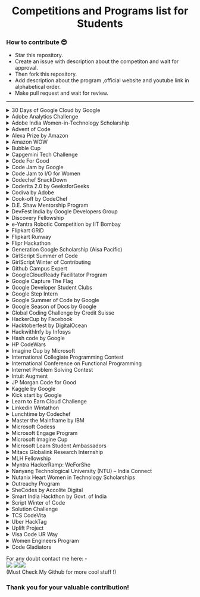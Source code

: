 # <h1 align="center">Competitions and Programs list for Students</h1> </font>

### How to contribute 😎<br>

- Star this repository.
- Create an issue with description about the competiton and wait for approval.
- Then fork this repository.
- Add description about the program ,official website and youtube link in alphabetical order.
- Make pull request and wait for review.

<hr>

<details>
<summary>30 Days of Google Cloud by Google</summary>
<br>
About <br>
30 Days of Google Cloud program will provide you an opportunity to kickstart your career in cloud and get hands-on practice on Google Cloud - the tool that powers apps like Google Search, Gmail and YouTube.

Along the way, you will learn & practice concepts like computing, application development, big data & machine learning using cloud & if you get stuck, you will have your "Campus Facilitators" who are specially trained on Google Cloud to help. 😎 <br>
<br>
Official Website- <br>
https://events.withgoogle.com/30daysofgooglecloud/#content<br>
<br>
Explanation on Youtube- <br>
https://www.youtube.com/watch?v=r3qElNn2IZQ
</details>

<details>
<summary>Adobe Analytics Challenge</summary>
<br>
About <br>
The Adobe Analytics Challenge is a unique analytics-focused business case competition where university students are given the opportunity to use Adobe’s industry-leading analytics products and access to real-world data from leading organizations such as Nike, Major League Baseball, T‑Mobile, Starwood, Lenovo, Condé Nast, Comcast, Overstock.com, Backcountry.com, Sony PlayStation, and MGM Resort International. <br>
<br>
Official Website- <br>
https://www.adobeanalyticschallenge.com/<br>
<br>
Explanation on Youtube- <br>
https://www.youtube.com/watch?v=1fNx08ONKkM
</details>

<details>
<summary>Adobe India Women-in-Technology Scholarship</summary>
<br>
About<br>
Adobe India Women-in-Technology Scholarship is for Indian females enrolled in a formal technology program in computer science, computer engineering, or a closely related technical field. The scholarship offered by Adobe Research aims to recognize outstanding female students in the field of technology. The scholarship focuses on creating gender equality in the science and engineering domain by encouraging women to excel in computing and technology. <br>
<br>
Benefits:<br>
1) Girl students selected for the scholarship will receive funding toward tuition fees for the remainder of their university education.<br>
2) Summer Internship at Adobe.<br>
3) Mentoring by a senior technology leader from Adobe.<br>
4) Opportunity to travel to Grace Hopper Conference India, including the coverage of the participation fees.<br>
<br>
Official Website: <br>
https://research.adobe.com/adobe-india-women-in-technology-scholarship/ <br>
<br>
Explanation on YouTube: <br>
https://www.youtube.com/watch?v=eF6ek2j5gfE <br>
</details>

<details>
<summary>Advent of Code</summary>
<br>
About <br>
Advent of Code is an Advent calendar of small programming puzzles for a variety of skill sets and skill levels that can be solved in any programming language you like. People use them as a speed contest, interview prep, company training, university coursework, practice problems, or to challenge each other. <br>
<br>
You don't need a computer science background to participate - just a little programming knowledge and some problem solving skills will get you pretty far. Nor do you need a fancy computer; every problem has a solution that completes in at most 15 seconds on ten-year-old hardware.<br>
<br>
Advent of Code is a registered trademark in the United States.<br>
<br>
Official Website- <br>
https://adventofcode.com/
<br><br>
Explanation on Youtube- <br>
https://www.youtube.com/watch?v=QAwQ8eKBpYw
</details>

<details>
<summary>Alexa Prize by Amazon</summary>
<br>
About <br>
The Alexa Prize, launched in 2016, is a competition for university students dedicated to advancing the field of conversational AI. Teams are challenged to design socialbots that Alexa customers can interact with via Alexa-enabled devices. Their ultimate goal is to meet the Grand Challenge: earn a composite score of 4.0 or higher (out of 5) from the judges, and have the judges find that at least two-thirds of their conversations with the socialbot in the final round of judging remain coherent and engaging for 20 minutes. <br>
<br>
Official Website- <br>
https://developer.amazon.com/alexaprize<br>
<br>
Explanation on Youtube- <br>
https://www.youtube.com/watch?v=nVi-QwX82GI

</details>

<details>
<summary>Amazon WOW</summary>
<br>About<br>

Amazon WoW is a networking platform for all women engineering students in India that connects them to Amazon leaders, recruiters, and the broader Amazon community. The platform provides an opportunity to participate in skill building sessions, utilize available resources, converse with alumni on their career experiences, and be acquainted with the culture at Amazon. The objective is to help women students build long-term career in technology.
Amazon WoW is open to all women students across engineering campuses in India. Any women student who is currently pursuing a four-year B.Tech/BE or two-year MCA, M.Tech/ME program or five year Dual Degree can participate.

<br>Official Website- <br>
https://amazonwowindia.splashthat.com/
<br>Explanation on Youtube- <br>
https://www.youtube.com/watch?v=dRAVWI8UZlo

</details>

<details>
<summary>Bubble Cup</summary>
<br>About<br>

Bubble Cup is an international team coding competition aimed at university and high school students. It is a coding contest started by Microsoft Development Center Serbia in 2008 with a purpose of creating a local competition similar to the ACM Collegiate Contest, but soon that idea was overgrown and the vision was expanded to attract talented programmers from the entire region and promote the values of communication, companionship and teamwork. Since Bubble Cup 10 (2017), Bubble Cup is being co-organized by Petlja Foundation. The competition consists of two parts – two online qualifying rounds in the spring and the final round in Belgrade in September.

<br>Official Website- <br>
https://www.bubblecup.org/

<br>Explanation on Youtube- <br>
https://www.youtube.com/watch?v=Jkul-W1KBTk

</details>

<details>
<summary>Capgemini Tech Challenge</summary>
<br>
About <br>
Capgemini Tech Challenge is one of the largest hackathons in India. Over 7.5 Lakh people have been a part of this challenge in the last seven years, 35% of them being women. Last year, only the finest lot of the registered participants made it to the finale.

In case you are wondering what’s in store for you:

There are prizes worth INR 20,00,000*
A chance to land your dream job* at Capgemini
Exclusive mentoring from the tech wizards of Capgemini
An opportunity to showcase your tech skills in front of a C-suite jury; the celebrated leaders from the start-up, academia and IT industry.<br>
<br>
Official Website- <br>
https://techchallenge.in.capgemini.com/<br>
<br>
Explanation on Youtube- <br>
https://www.youtube.com/watch?v=Q-JFUzGSWT8

</details>

<details>
 <summary>Code For Good </summary>  <br>
Use your coding skills to make a difference
At our Code for Good hackathon, you'll collaborate with other coders to develop innovative technology solutions for not-for-profit organizations. You'll also learn about starting a Technology career with us while being guided by the sharpest minds in our industry.
<br>
 
Website
https://careers.jpmorgan.com/in/en/students/programs/code-for-good?search=&tags=location__AsiaPacific__India  <br>
 
 Explanantion on Youtube
 https://www.youtube.com/watch?v=IIzfQqX4QDo
 
 </details>

<details>
<summary>Code Jam by Google</summary>
<br>
About <br>
Google Code Jam is an international programming competition hosted and administered by Google.[2] The competition began in 2003.[3] The competition consists of a set of algorithmic problems which must be solved in a fixed amount of time. Competitors may use any programming language and development environment to obtain their solutions. <br>
<br>
Official Website- <br>
https://codingcompetitions.withgoogle.com/codejam<br>
<br>
Explanation on Youtube- <br>
https://www.youtube.com/watch?v=ey5XU4MU6VQ

</details>

<details>
<summary>Code Jam to I/O for Women</summary>
<br>
About <br>
At Google, we’re committed to building for everyone, and we know that a diversity of voices leads to better outcomes. We’re committed to increasing representation and building community in the online coding contest space and at Google I/O, our largest developer conference. Code Jam to I/O for Women is one way we bring women (students and professionals) from around the globe together, working to solve tough algorithmic challenges in a 2.5 hour, single-round coding competition. The top 150 on the scoreboard will receive a ticket and a stipend to participate in virtual Google I/O. <br>
<br>
Official Website- <br>
https://codingcompetitions.withgoogle.com/codejamio<br>
<br>
Explanation on Youtube- <br>
https://www.youtube.com/watch?v=Q_2TwBhqHPg

</details>

<details>
<summary>Codechef SnackDown</summary>
<br>
About <br>
SnackDown is a global programming event that invites programmers from all over the world to take part in India’s most prestigious multi-round programming competition. Hosted by CodeChef, SnackDown is open to anyone with a knack for programming and began in the year 2010.
SnackDown aims to pit the finest programming brains from different parts of the globe against each other. Everyone from middle/high school to college to working professionals from the industry can attempt to take home the coveted crown of SnackDown champion. <br>
<br>
Official Website- <br>
https://snackdown.codechef.com/<br>
<br>
Explanation on Youtube- <br>
https://www.youtube.com/watch?v=6GIw04ieGv4

</details>

<details>
<summary>Coderita 2.0 by GeeksforGeeks</summary>
<br>
About<br>
Coderita 2.0 is a 1- Day online coding contest that is designed only for the female coders (Yes! only for Women) to appreciate their programming skills.<br>
Every year this contest helds on Women's Day.<br>
<br>
For more details : <br>
https://www.geeksforgeeks.org/coderita-online-coding-competition-for-women-by-geeksforgeeks/<br>
</details>

<details>

 <summary> Codiva by Adobe </summary> <br>
Codiva is a hackathon conducted by Adobe exclusively for women. Students who are in their final or pre-final years can be a part of this. The top-performing candidates are eligible for an interview for either an internship or full-time employment. And the packages offered by Adobe are going to be a great boost to the overall average package at your college.

Prizes <br>
1st prize – iPhone 8

2nd prize – Apple iPad Air 2

3rd prize – Bose Bluetooth Speakers

4th to 20th Place – Online gift vouchers worth Rs. 2000

Top 50 participants – Adobe branded T-shirts

Top 20 contestants will get a chance to interview with Adobe for Internship or Full-time position depending on eligibility

Prizes will be rewarded to only women participants who have given the consent to share their information with Adobe <br>

Website <br>
https://www.hackerrank.com/adobe-codiva/

 </details>
 
<details>
<summary>Cook-off by CodeChef </summary>
<br>
About<br>
Cook-off is an amazing 2.5 hours long coding competition held by Codechef every month. This competition helps improve your analytical and problem solving skills.
<br><br>
Official Website : <br>
https://www.codechef.com/COOK134
<br><br>
Explaination on Youtube : <br>
https://www.youtube.com/playlist?list=PLQXZIFwMtjoxrJvVaqoGlFYJRwUCHUq1t
</details>

<details>
<summary>D.E. Shaw Mentorship Program </summary>
<br>
 About <br>
 DESIS ASCEND EDUCARE is a program for women in tech that focuses on helping participants enhance their skills from D.E. Shaw Private Limited. Those who take part can receive mentorship in various technical and non-technical areas from subject matter experts, and get first-hand industry exposure, networking opportunities, and much more.<br>
  <br>Eligibility Criteria:
  <br>
<br>- The program is open to women who are:
<br>• In their 3rd year of a full-time 4-year engineering course in Computer Science or related branches (IT, software engineering, etc.).
<br>• In their 2nd year of a full-time 4-year engineering course in Computer Science or related branches (IT, software engineering, etc.).<br>
  <br>

Explanation on Youtube -<br>

https://www.youtube.com/watch?v=96AtHaKpilQ&t=533s
<br>

  </details>

<details>
<summary>DevFest India by Google Developers Group</summary>
<br>
About <br>
DevFest India is the annual developer’s fest organized by Google Developers Group.Are you someone who’s looking to enhance your skills, who believes in lifting others as you climb? Are you someone frustrated with fixing bugs ? Or do you just want peer learning? This year, we have a safe space for everything. While learning about different technologies at DevFest India 2021 and getting job-ready, you can enlighten your mind with flash talks, create your profile for peer learning, make your own badges, and win exciting gifts! <br>
<br>
Official Website- <br>
https://devfestindia.com/<br>
<br>
Explanation on Youtube- <br>
https://www.youtube.com/watch?v=U8SQZh6rHow

</details>

<details>
<summary>Discovery Fellowship</summary>
<br>
About<br>
Since 2016, the D. E. Shaw group has hosted fellowship programs for students interested in learning from diverse, talented leaders who are at the top of their fields.  <br>
<br>
Eligibilty:
Open to women in their sophomore year of a full-time undergraduate program at a U.S. college or university.
<br>
Official Website: <br>
https://fellowships.deshaw.com/ <br>
</details>

<details>
<summary>e-Yantra Robotic Competition by IIT Bombay</summary>
<br>
About <br>
The e-Yantra Robotics Competition (eYRC) is the flagship initiative of the e-Yantra project. The competition is open to students from an engineering or polytechnic background and comprises 2 stages spanning over 6-7 months. The competition comprises 2 stages, from which Stage 1 is open to all and is a Robotics MOOC (Massive Online Open Course). During the competition, the participating teams are allotted “themes" with varying levels of complexity that are abstractions of real-world problems. A selected cohort from Stage 1 is admitted into Stage 2. The leading 5-6 teams from Stage 2 are hosted for the National Finals at IIT Bombay in March every year where they demonstrate their projects before a jury.! <br>
<br>
Official Website- <br>
https://portal.e-yantra.org/<br>
<br>
Explanation on Youtube- <br>
https://www.youtube.com/watch?v=VXgX-qQnTZU

</details>

<details>
<summary>Flipkart GRiD</summary>
<br>
ABOUT<br>
GRiD is Flipkart’s Flagship Engineering Campus Challenge which provides you the opportunity to apply your technical knowledge and skills,
to compete and complete key challenges.It brings Live Problem Statements from the world of E-Commerce.This challenge comprises of total 4 different levels out of which 3 are elimination rounds to test you on your technical, analytical, and ideation skills before the Grand Finale where the Finalists will get to present their solutions to the Panel of Domain Experts at Flipkart.
<br>
In the third edition of Flipkart GRiD there were three tracks namely-<br>
1.) Software Development Track<br>
2.) Information Security Track<br>
3.) Robotics Track<br>
One team or student can only register in either Software Development or Information Security Challenge.
Robotics Challenge is open for all students and teams including those who have already registered for either Software Development or Information Security Challenge.
<br>
Attractive prizes could be won with a cash prize pool of INR 6,00,000.
Top Teams from each track get GRiD goodies!
PPI opportunities, tech internships and a chance to appear for Flipkart Hiring Process is given to all top-performing students.
<br>
Official links-
<br>
main link- https://dare2compete.com/festival/flipkart-grid-30-flipkart-12310
<br>
<br>
1.) Software Development Track- https://dare2compete.com/hackathon/flipkart-grid-30-software-development-challenge-flipkart-grid-30-flipkart-173986
<br>
2.) Information Security Track- https://dare2compete.com/hackathon/flipkart-grid-30-information-security-challenge-flipkart-grid-30-flipkart-174035<br>
3.) Robotics Track - https://dare2compete.com/hackathon/flipkart-grid-30-robotics-challenge-flipkart-grid-30-flipkart-175210

<br>
YouTube link for more information-
<br>
https://youtu.be/ZOSH8tXbJao
</details>

<details>
<summary>Flipkart Runway</summary>

<br>About<br>
Flipkart Runway is Flipkart's early career program for women engineers. It aims at laying an early foundation for women in engineering by giving them early exposure to developmental opportunities through challenging & real-time problem statements, mentoring, and networking opportunities.
Open to all women engineers who are in 2nd year of their engineering course.
Selected students will get an opportunity to intern with Flipkart .

<br>Official link to apply<br>
https://dare2compete.com/competition/flipkart-runway-flipkart-157441

<br>YouTube link for more information<br>
https://dare2compete.com/competition/flipkart-runway-flipkart-157441

</details>

<details>
<summary>Flipr Hackathon</summary>

<br>About<br>
Flipr conducts hackathons in android and web frequently. Flipr hackathon has proven to be a simple and effective way for students to upscale their career. All they have to do is code and prove themselves. 10000+ Students have taken the challenge and have been mentored a step forword towards their goal. Upcoming hackathon from flipr is from 12th to 14th November. Registrations has already started.
<br>
Official link to apply : https://flipr.ai/
<br>
Flipr's Linkedin page : https://www.linkedin.com/company/fliprindia/?originalSubdomain=in

</details>

<details>
<summary> Generation Google Scholarship (Aisa Pacific) </summary>
<br> About <br>
Generation Google Scholarship for women in computer science was established to help students pursuing computer science degrees excel in technology and become leaders in the field. Applicable only for 2nd year girls in a Bachelor's degree. Selected students will receive $1,000 USD. Generation Google Scholarship for women in computer science will be awarded based on the strength of each candidate's commitment to diversity, equity and inclusion, innovation and academic performance. The program is open to students who meet all the minimum qualifications and we strongly encourage women interested in computer science to apply.<br>
Official link : https://buildyourfuture.withgoogle.com/scholarships/generation-google-scholarship-apac/
<br>
Explanation on Youtube : <br>
https://www.youtube.com/watch?v=YzBJxCpPZS8

</details>

<details>
<summary>GirlScript Summer of Code</summary>
<br>
About <br>
GirlScript Summer of Code is the 3 month long Open Source program during summers conducted by GirlScript Foundation, started in 2018, with an aim to help beginners get started with Open Source Development while encouraging diversity. Throughout the program, participants contribute to different projects under guidance of experienced mentors. Top participants get exciting goodies and opportunities. <br>
GirlScript Summer of Code 2020 witnessed overwhelming participation and 2021 edition will carry the legacy forward while promising to be even more impactful and grand.
<br><br>
Official Website- <br>
https://gssoc.girlscript.tech/<br>
<br>
Explanation on Youtube- <br>
https://www.youtube.com/watch?v=1KXH58pcslU

</details>

<details>
<summary>GirlScript Winter of Contributing</summary>
<br>
About <br>
GirlScript Winter of Contributing is a three-month newly established initiative by GirlScript Foundation to be conducted during winters. GWOC encourages individuals to share their knowledge and ideas to develop technical skills and gain valuable experience in the field of tech education. Over the course of the program, participants can contribute to a variety of themes under the guidance of an expert facilitator. and grand.
<br><br>
Official Website- <br>
https://gwoc.girlscript.tech/<br>
<br>
Explanation on Youtube- <br>
https://www.youtube.com/watch?v=LwglfLv5otA

</details>

<details>
<summary>Github Campus Expert</summary>
<br>
About <br>
Campus Experts are student leaders that strive to build diverse and inclusive spaces to learn skills, share their experiences, and build projects together. They can be found across the globe leading in-person and online conferences, meetups, and hackathons, and maintaining open source projects. <br>
  Get training and support from GitHub <br>
As local leaders, Campus Experts know the challenges students on their campuses face. With the GitHub Campus Experts training, you’ll learn technical and professional skills—like public speaking, technical writing, community leadership, and software development—that will help you build a strong technical community, teach valuable skills, create new opportunities for your student community, and position your institution within a global community of student leaders.
<br><br>
Official Website- <br>
https://education.github.com/experts<br>
<br>
Explanation on Youtube- <br>
https://www.youtube.com/watch?v=9-h_d-56IXk

</details>

<details>
<summary>GoogleCloudReady Facilitator Program</summary>
<br>
About <br>
The GoogleCloudReady Facilitator program will provide you an opportunity to kickstart your career in cloud and get hands on practice on Google Cloud - the tool that powers apps like Google Search, Gmail and YouTube.

Along the way, you will learn & practice concepts like computing, application development, big data & machine learning using cloud & if you get stuck, you will have your "Facilitators" who are specially trained on Google Cloud to help.
The program will introduce you to Computing, Application Development, Big Data & Machine Learning using Google Cloud's training platform called Qwiklabs where you will learn each of these topic using self-paced labs that provides you temporary credentials to Google Cloud Platform, so you can learn the cloud using the real thing – no simulations.<br>
<br>
Official Website- <br>
https://events.withgoogle.com/googlecloudready-facilitator-program/<br>
<br>
Explanation on Youtube- <br>
https://www.youtube.com/watch?v=lIEADL2wD6I

</details>

<details>
<summary>Google Capture The Flag</summary>
<br>
About <br>
The world’s best cyber hacking competition GoogleCTF. This contest consists of two events where the first event is a qualifier round. Here they cover a wide area of security exercises to test the security skills of the participants. From this first round, Google selects a number of teams to participate in the final round that will be held at the on-site location of Google office.

The top 10 teams invited to the finals, compete onsite for a prize pool of more than USD $31,337. <br>
<br>
Official Website- <br>
https://capturetheflag.withgoogle.com/<br>
<br>
Explanation on Youtube- <br>
https://www.youtube.com/watch?v=UL5wWt0Pwp4

</details>

<details>
<summary>Google Developer Student Clubs</summary>
<br>
About <br>
Helping students bridge the gap between theory and practice
Google Developer Student Clubs are community groups for college and university students interested in Google developer technologies. Students from all undergraduate or graduate programs with an interest in growing as a developer are welcome. By joining a DSC, students grow their knowledge in a peer-to-peer learning environment and build solutions for local businesses and their community.
  [What does a lead do?]
Start a club
Work with your university to start a student club. Select a core team and faculty advisor to support.
event_availability
  [Host workshops]
Grow student knowledge on developer products and platforms through hands-on workshops and events.
developer_mode
 [Build projects]
Identify local partners to work with and lead project building activities.<br>
<br>
Official Website- <br>
https://developers.google.com/community/dsc/<br>
<br>
Explanation on Youtube- <br>
https://www.youtube.com/watch?v=earTjC0iSjg

</details>

<details>
<summary>Google Step Intern</summary>
<br>
About <br>
STEP (Student Training in Engineering Program), formerly known as Engineering Practicum, is a 12-week internship for first and second-year undergraduate students with a passion for computer science.
The internship program has a focus of providing development opportunities to students from groups historically underrepresented in tech, through technical training and professional development. Our unique internship offers the opportunity to work on a software project alongside other STEP interns and full-time Googlers, and provides the chance to bridge the gap between academic understanding and practical professional experience.

There are two program date options (must be available for the entirety of the program):
May 25 - August 12, 2022
June 13 - September 2, 2022
For Indian Nationals Applications are out in November.<br>
<br>
Official Website- <br>
https://buildyourfuture.withgoogle.com/programs/step/<br>
<br>
Explanation on Youtube- <br>
https://www.youtube.com/watch?v=psDqdNNZMfA

</details>

<details>
<summary>Google Summer of Code by Google</summary>
<br>
About <br>
Google Summer of Code (GSoC) is a global program that matches students with open source, free software and technology-related organizations to write code and become part of these communities while making some money along the way! The organizations provide mentors who act as guides through the entire process, from learning about the community to contributing code. The idea is to get students involved in and familiar with the open source community and help them to put their summer break to good use.

Accepted students gain exposure to real-world software development and employment opportunities in areas related to their academic pursuits. Participating organizations are able to identify and bring in new developers to their communities who will hopefully stay involved long after their GSoC year ends. Best of all, more source code is created and released for the use and benefit of all; all code produced as part of the program is released under an open source license. The fact that you get to write code that people from all over the world can use - how cool is that!
<br>
Official Website- <br>
https://summerofcode.withgoogle.com/<br>
<br>
Explanation on Youtube- <br>
https://www.youtube.com/watch?v=YdqhIScmRVA

</details>

<details>
<summary>Google Season of Docs by Google</summary>
<br>
About <br>
Season of Docs provides support for open source projects to improve their documentation and gives professional technical writers an opportunity to gain experience in open source. Google and students raise awareness of open source, of docs, and of technical writing.
<br>
Official Website- <br>
https://developers.google.com/season-of-docs/<br>
<br>
Explanation on Youtube- <br>
https://www.youtube.com/watch?v=fyy2Mr84vNM

</details>

<details>
<summary>Global Coding Challenge by Credit Suisse</summary>
<br>
About <br>
The Global Coding Challenge is an online coding competition between participants across the globe. Around 3 weeks, users will be able to attempt solutions to nine coding problems. Participants can improve their code as many times as they like during the competition. After the completion of the competition, the Leaderboards will lock and the Global Coding Champion will be announced shortly. The competition has been entirely designed, built and run by Credit Suisse TAs.

Competition is split across 7 regions: UK, USA & Canada, Europe, India, Southeast Asia, Switzerland, and the rest of the world.9 original questions, ranging from easy to hard, to be answered using any of 6 popular programming languages.There are prizes for the best individual coder globally, the top 3 coders of all 7 regions.

Don't miss the chance to grab exciting prizes including MacBook Pro, iPhone, iPad Pro and much more!
In the past competitions, students who have participated and done well have also joined the Credit Suisse team on a Summer Internship or as Technical Analysts.
<br>
Official Website- <br>
https://www.credit-suisse.com/pwp/hr/en/codingchallenge/#/<br>
<br>
Explanation on Youtube- <br>
https://youtu.be/cJgwxMxNDCU

</details>

<details>
<summary>HackerCup by Facebook</summary>
<br>
About <br>
Hacker Cup is Facebook's annual open programming competition. Open to participants around the world, participants are invited to apply problem-solving and algorithmic coding skills to advance through each year’s online rounds, win prizes, and have a chance to make it to the global finals and win the grand prize.<br>
<br>
Official Website- <br>
https://www.facebook.com/codingcompetitions/hacker-cup<br>
<br>
Explanation on Youtube- <br>
https://www.youtube.com/watch?v=SA91yNdx_e0

</details>

<details>
<summary>Hacktoberfest by DigitalOcean</summary>
<br>
About <br>
Hacktoberfest is the month-long event held in October, to celebrate open source software. For the past seven years DigitalOcean along with its partners (including DEV) has run the campaign to promote opensource. The first 70,000 participants to complete the challenge will receive a bunch of free SWAG, including a limited edition Hacktoberfest t-shirt as a reward.<br>
<br>
Official Website- <br>
https://hacktoberfest.digitalocean.com/<br>
<br>
Explanation on Youtube- <br>
https://www.youtube.com/watch?v=mq_FIHdxmIk

</details>

<details>
 <summary>HackwithInfy by Infosys</summary>
 <br>
 About <br>
HackWithInfy is a coding competition for final-year engineering students across India. This program is specially designed to inculcate a culture of rapid problem-solving and innovative thinking early in academic life. HackWithInfy provides the perfect stepping-stone for students to explore their interest in programming and an opportunity to compete and win exciting prizes. <br>
The top performers also get a chance to work with Infosys. The top three winning teams of HackWithInfy 2021 won a cash prize of INR 200,000, INR 100,000, and INR 50,000 respectively.
<br>
Official Website <br>
https://www.infosys.com/careers/hackwithinfy.html <br>

Explanation on Youtube <br>
https://www.youtube.com/watch?v=8qdmvPCrbYU

 </details>

<details>
<summary>Hash code by Google</summary>
<br>
About <br>
Hash Code is a team programming competition, organized by Google, for students and professionals around the world. You pick your team and programming language and we pick an engineering problem for you to solve. This year’s contest kicks off with an Online Qualifications, where your team can compete virtually from wherever you’d like, alongside your virtual Hub. Top teams will then be invited to compete from our virtual World Finals.<br>
<br>
Official Website- <br>
https://codingcompetitions.withgoogle.com/hashcode<br>
<br>
Explanation on Youtube- <br>
https://www.youtube.com/watch?v=j5Q7gVtTy3M

</details>

<details>
<summary>HP CodeWars</summary>
<br>
About 
 <br>
Born in the US more than 20 years ago, this initiative was brought to Europe and Barcelona in 2015 and since then, it has been a major success counting on more than 300 students in every edition, adding new schools and talent year after year. This unique experience help students from high school to get inspired by all the things coding and programming allows them to do. With this initiative, HP aims to raise interest in STEM careers among youth, especially among girls! The target is to promote an educational, collaborative, and fun contest. Happening every first Saturday of March, this is an exciting and challenging day for the students to know our company from the within.<br>
<br>
Official Website- <br>
https://hpcodewarsbcn.com/<br>
<br>
Explanation on Youtube- <br>
https://www.youtube.com/watch?v=KCCttp-_Qn8

</details>

<details>
<summary>Imagine Cup by Microsoft</summary>
<br>
About <br>
Imagine Cup is an annual competition sponsored and hosted by Microsoft Corp. which brings together student developers worldwide to help resolve some of the world's toughest challenges.[1] It is considered as "Olympics of Technology" by computer science and engineering and is considered one of the top competitions and awards related to technology and software design. All Imagine Cup competitors create projects that address the Imagine Cup theme: "Imagine a world where technology helps solve the toughest problems". Started in 2003, it has steadily grown, with more than 358,000 competitors representing 183 countries and regions in 2011. <br>
<br>
Official Website- <br>
https://imaginecup.microsoft.com/en-us/Events<br>
<br>
Explanation on Youtube- <br>
https://www.youtube.com/watch?v=Mtx8FWqxrMs

</details>

<details>
<summary> International Collegiate Programming Contest </summary>
<br>
About <br>
The International Collegiate Programming Contest is an algorithmic programming contest for college students. Teams of three, representing their university, work to solve the most real-world problems, fostering collaboration, creativity, innovation, and the ability to perform under pressure. Through training and competition, teams challenge each other to raise the bar on the possible. Quite simply, it is the oldest, largest, and most prestigious programming contest in the world.<br>
<br>
Official Website- <br>
https://icpc.global/<br>
<br>
Explanation on Youtube- <br>
https://www.youtube.com/watch?v=wyA0cYHmF30
</details>

<details>
<summary> International Conference on Functional Programming </summary>
<br>
About <br>
1)ICFP Programming Contest has been held annually near June or July since 1998, with results declared at the International Conference on Functional Programming.
 
2)ICFP is a fun and challenging three-days open programming competition. There is no entry fee or pre-registration.
 
3)Participants can participate from any location. They may form teams, and there is no size limit for team formation. 
 
4)Participants have 72 hours to complete and submit their entry over the Internet. 
 
5)There is often also a 24-hour challenge called “lightning division.”
 
6)One of the competition goals is to showcase the programming languages and tools that the contestants admire. The winners boast the right to claim that their language is “the programming tool of choice for discriminatory hackers. 
 
7)Previously, first prize winners have used Haskell, OCaml, C++, Cilk, Java, F#, and Rust..<br>
<br>
Official Website- <br>
https://www.icfpconference.org/<br>
<br>
Explanation on Youtube- <br>
https://youtu.be/WfRqE4NBecM
</details>

<details>
<summary> Internet Problem Solving Contest </summary>
<br>
About <br>
The Internet Problem Solving Contest (IPSC) is an online contest for teams consisting of up to three people. Several problems are published at the beginning of the competition. Some of them are unusual kinds of problems which will test your out of the box thinking.To solve a problem you will have to compute correct output data for the given input data sets. Usually this means that you will write a program that solves the problem, but you may produce the output by hand or in any other way.<br>
<br>
Official Website- <br>
https://ipsc.ksp.sk/<br>
<br>
Explanation on Youtube- <br>
https://youtu.be/L90Kw4CVEA8
 
</details>

<details>
<summary> Intuit Augment </summary>
<br>
About <br>
Intuit is inviting young women technologists to be part of a mentorship program. This is in line with our commitment to power prosperity amongst young engineers to be industry-ready with guidance from domain experts. The mentorship program is specifically designed to equip budding women engineers to develop core competencies and compliment their career aspirations. Women who are studying 2nd-year B.Tech/B.E and 3rd-year Dual Degree in Computer Science / Information Technology /Maths & Computing and having cgpa 7 or above. Registration happens in January.<br>
<br>
Official Website: <br>
https://www.surveymonkey.com/r/INTUIT_2020<br>
<br>
 
</details>

<details>
<summary>
JP Morgan Code for Good </summary>
<br>
 About <br>
JP Morgan Code for Good is a platform for university students, industry experts, and NPOs, where all come together to use technology to build a product that can help in solving real-world problems, not the bigger ones, but putting up a foundation stone for the greater good. Students get to learn from industry experts, and vice-versa. In the end, competent students are offered internships and FTE opportunities with the firm. Students who are studying second year and third year in Computer and related fields are eligible<br>
<br>
Official Website- <br>
https://jpmc.fa.oraclecloud.com/hcmUI/CandidateExperience/en/sites/CX_1001/job/210072211/<br>
<br>
Explanation on Youtube- <br>
https://www.youtube.com/watch?v=UjIU6iwLhAw&t=67s
</details>

<details>
<summary>Kaggle by Google</summary>
<br>
About <br>
Kaggle, a subsidiary of Google LLC, is an online community of data scientists and machine learning practitioners. Kaggle allows users to find and publish data sets, explore and build models in a web-based data-science environment, work with other data scientists and machine learning engineers, and enter competitions to solve data science challenges. <br>
<br>
Official Website- <br>
https://www.kaggle.com/<br>
<br>
Explanation on Youtube- <br>
https://www.youtube.com/watch?v=jbRNGuz3IRM

</details>
<details>
<summary>Kick start by Google</summary>
<br>
About <br>
Kick Start is a global online coding competition, consisting of three-hour rounds of a variety of algorithmic challenges designed by Google engineers. Participants can compete in one or all online rounds held throughout the year, and will have the opportunity to develop and grow their programming abilities while getting a glimpse into the technical skills needed for a career at Google (top participants may be invited to interview at Google). <br>
<br>
Official Website- <br>
https://codingcompetitions.withgoogle.com/kickstart<br>
<br>
Explanation on Youtube- <br>
https://www.youtube.com/watch?v=9wad39LmzPY

</details>
<details>
<summary>Learn to Earn Cloud Challenge</summary>
<br>
About <br>
Google Cloud skills are in demand. 86% of IT leaders report that the shortage of cloud computing skills will slow down their cloud projects.

Luckily, there's an easy way for you to get hands-on practice with core cloud concepts. Build your skills with the Learn to Earn Cloud Challenge. You'll get free access to 32+ hands-on labs, plus an opportunity to earn prizes, grow your network, and showcase your skills. <br>
<br>
Official Website- <br>
https://go.qwiklabs.com/learn-to-earn<br>
<br>
Explanation on Youtube- <br>
https://www.youtube.com/watch?v=VZUx4GuCJiM

</details>

<details>
<summary>Linkedin Wintathon</summary>
<br>
 About <br>
 Linkedin Wintathon is a chance for you to turn something you are passionate about into a working prototype of your idea in just 24 hours. During the event, you’ll learn how to network with like-minded individuals from different colleges across India and build an app to solve a real-world problem as a small group. All females who are studying 3rd/4th year Btech/BE or 1st/2nd year Mtech are eligible. The winning team receives a summer internship with Linkedin Bangalore. <br>
 <br>
 
Official Website: <br>
https://wintathon2020.splashthat.com/<br>

 </details>

 <details>
 <summary> Lunchtime by Codechef </summary>
 <br>About <br>
 Lunchtime is an amazing 3 hours long coding competition held at the end of every month to help in improving your analytical and problem solving skills.
 <br>
 Official Link: <br>
 https://www.codechef.com/LTIME101?itm_medium=navmenu&itm_campaign=LTIME101
 <br>
 
 </details>

 <details>
<summary>Master the Mainframe by IBM</summary>
<br>
About <br>
Master the Mainframe is the world’s largest student mainframe competition. This unique, virtual contest is open globally to high school and college students to progressively teach mainframe skills in a real-world enterprise computing environment. Employers from around the globe use this contest to seek out candidates for mainframe careers.

Master the Mainframe is a fun way to get hands-on experience across a variety of technologies, to develop valuable skills, and to earn digital badges – with no prior knowledge required!

Part 1: Learn the basics of navigation, files and programs.

Part 2: Practice programming languages, operating systems and technologies.

Part 3: Participate in real-world challenges.

The Student Contest and the Learning System are available worldwide.<br>
<br>
Official Website- <br>
https://www.ibm.com/it-infrastructure/z/education/master-the-mainframe<br>
<br>
Explanation on Youtube- <br>
https://www.youtube.com/watch?v=lKLkqsKTo3Y

</details>
<details>
<summary>Microsoft Codess</summary>
<br>
About<br>
Codess is a community for female coders initiated by Microsoft. Codess was established to explore ways to promote gender diversity in the engineering field.Codess aims to inspire female coders and help them achieve their professional goals. Through networking events, mentoring and sharing advice and experiences.
<br>
Offical Website-<br>
https://careers.microsoft.com/us/en/codess<br>
<br>
</details>

<details>
<summary>Microsoft Engage Program</summary>
<br>
About <br>
Microsoft Engage is a student engagement and mentorship program by Microsoft that offers 1:1 mentorship to shortlisted students while working on a project, learning sessions specially curated for Engage students and a sneak peek into Microsoft’s culture and values. Students who have completed their second year(B.Tech/B.E.) or third year(Dual Degree) having 7 above CGPA with no pending backlogs and strong CS Fundamentals and coding principles were eligible to apply. There was no restriction on branch.<br>
<br>
Official Website- <br>
https://microsoft.acehacker.com/engage2021/index.html<br>
<br>
Explanation on Youtube- <br>
https://www.youtube.com/watch?v=OX6qRLs0Z9o
</details>

<details>
<summary>Microsoft Imagine Cup</summary>
<br>
About <br>
The 2022 Imagine Cup is where passion meets innovation, and you can build together with students around the world to make a difference. Over the past 20 years of the competition, students have created inspiring and inclusive projects using cutting-edge technologies, while developing valuable skills as part of the journey.  
Microsoft Imagine Cup has been around for two decades now. This program invites participants to take on real-world problems submitted by IGOs, NGOs and non-profits that you can then take on as part of Imagine Cup project. Then put ideas into action as you create solutions that have potential to change the world.
<br>
<br>
Official Website- <br>
https://imaginecup.microsoft.com/en-us/Events <br>
</details>

<details>
<summary>Microsoft Learn Student Ambassadors </summary>
<br>
About <br>
Microsoft Learn Student Ambassadors Program is a program to bring together all the students from all over the world who have the passion for Technology, have the desire and craze to learn more about technology and help the community.
The Ambassadors get an opportunity to interact with their peers, mentors, Professionals, learn various Microsoft technologies, and implement it in real world.
  Eligibility Criteria:
To apply for the program:

i) You must be at least 16 years old, have valid identification and be actively enrolled in an accredited, higher education academic institution.

ii) Some experience in coding or technology will definitely be helpful, but do not worry if you don't have much of technical background. Students of all academic backgrounds who are interested in growing their career and tech skills, are encouraged to apply for this program, as all the tools and resources are provided to help you learn more and engage in the program.

What are the benefits of being a Microsoft Learn Student Ambassador?
. Access to Microsoft 365, plus TechSmith Snagit and Camtasia
screen capture and recording software
. Visual Studio Enterprise subscription and $150 monthly Azure
credits
. Exam certification vouchers
. LinkedIn Learning
. Free Name.com domain name
. Event support
. Engagement with Cloud Advocates and Microsoft MVPs
. Student Ambassador Milestone badges to highlight program accomplishments on your LinkedIn profile
<br>
Official Website- <br>
https://studentambassadors.microsoft.com/<br>
<br>
Explanation on Youtube- <br>
https://www.youtube.com/watch?v=_H65WfXPxuA

</details>

<details>
<summary>Mitacs Globalink Research Internship</summary>
<br>
About <br>
Mitacs Globalink Research Internship is a competitive initiative for international undergraduates from the following countries and regions: Australia, Brazil, China, Colombia, France, Germany, Hong Kong, India, Mexico, Pakistan, Taiwan, Tunisia, Ukraine, United Kingdom and the United States. From May to October of each year, top-ranked applicants participate in a 12-week research internship under the supervision of Canadian university faculty members in a variety of academic disciplines, from science, engineering, and mathematics to the humanities and social sciences. <br>
<br>
Official Website- <br>
https://www.mitacs.ca/en/programs/globalink/globalink-research-internship<br>
<br>
Explanation on Youtube- <br>
https://www.youtube.com/watch?v=_Ffrgy28H7c
</details>
 
<details>
<summary>MLH Fellowship</summary>
<br>
About <br>
Major League Hacking Fellowship is a 12-week remote program, where students can participate from their homes. This program has options for full-time and part-time participation. Meanwhile, the full-time program requires students to commit 30-40 hours per week for the full term and the part-time program requires students to commit 10-20 hours per week for the full term. In this program, students will collaborate on Open Source projects that align their personal interests with the general needs of the industry.<br>
<br>
The programs offered by MLH are:<br>
1) Explorer<br>
2) Open Source<br>
3) Externship<br>
<br>
This program also offers need-based stipends up to $5,000 USD to accepted students who require the stipend in order to participate in the fellowship.<br>
<br>
Official Website: <br>
https://fellowship.mlh.io/<br>
<br>
You can also visit: <br>
https://www.geeksforgeeks.org/mlh-fellowship-programs-offered-application-process-benefits/ <br>
</details>

<details>
<summary>Myntra HackerRamp: WeForShe</summary>
<br>
ABOUT-<br>
Myntra HackerRamp is an initiative by Myntra which extends  an opportunity for all women coders from engineering colleges across the country
 to create and innovate through technology. <br>
 <br>
 ELIGIBILITY-<br>
 open to female students across engineering colleges in India, who are pursuing:<br>
•	B.Tech/ B.E. programs (full-time) and currently in 2nd/ 3rd/ 4th year.<br>
•	M.Tech program (full-time) and currently in 1st or 2nd year.<br>
•	Dual Degree program (full-time) and currently in 3rd/ 4th/ 5th year.<br>
Students must register in teams of 2 to 3 members.<br>

PRIZES-<br>
The top 3 winners receive a handsome prize money.<br>
Pre-Placement Opportunities are offered to the teams that make it to the pre finale.<br>

This challenge is conducted in 4 phases.<br>
The first being the ideation phase, second being the implementation phase ,third being the Pre- Finale followed by the Finale.<br>

official link-<br>
https://dare2compete.com/hackathon/myntra-hackerramp-weforshe-myntra-151942<br>

YouTube link for information-<br>
https://youtu.be/YTeck476Wzc<br>

</details>

<details>
<summary>
Nanyang Technological University (NTU) – India Connect</summary>
<br>
ABOUT-<br>
The India Connect @ntu office (IC@N) is proud to take a leading role in fostering partnerships with Indian institutes of higher learning and industrial organizations. The flagship programme of IC@N is the Visiting Research Student Programme for 2 to 6 months for undergraduate and Master’s level graduate students from India – so far more than 400 students have benefited from the programme. This research programme was introduced in 2016 to enable students of Indian universities to pursue their research interests at NTU by working under the supervision of NTU faculty, developing a strong research expertise in specific research areas, experiencing a multicultural life, developing a strong network of friends and a better understanding of Singapore.
official link-<br>
https://www.ntu.edu.sg/education/student-exchanges/india-connect@ntu<br>

YouTube link for information-<br>
https://www.youtube.com/watch?v=P-l0DaAiMw8<br>

</details>

<details>
<summary>
Nutanix Heart Women in Technology Scholarships </summary>
<br> ABOUT- <br>
Nutanix believes in the power of diversity and realizes that a key component to driving innovation is cultivating diverse teams. Nutanix Advancing Women in Technology Scholarship program help future tech leaders to pursue and complete their education goals. They offer up to eleven scholarships to students in the United States, India, United Kingdom, Serbia and Australia who want to apply their passion for technology while advancing women in the field to make a positive impact on the industry and the planet.<br>
Official link-<br>
https://www.nutanix.com/scholarships <br>

Youtube link for information- <br>
https://www.youtube.com/watch?v=xiV7DZ8cK4g <br>

</details>

<details>
<summary>
Outreachy Program</summary>
<br>
ABOUT-<br>
Outreachy is a diversity initiative that provides paid, remote internships to people subject to systemic bias and impacted by underrepresentation in the technical industry where they are living.

Outreachy provides internships to work on open source. Our internships are:

💵 Paid - $6,000 USD total internship stipend

🌍 Remote - both interns and mentors work remotely

🕰 3 months - internships run May to August, or December to March
official link-<br>
https://www.outreachy.org/<br>

YouTube link for information-<br>
https://www.youtube.com/watch?v=2C6lJorOYfA&t=1s<br>

</details>

<details>
<summary>
SheCodes by Accolite Digital </summary>
<br> ABOUT- <br>
Transforming the Future with Women Technologists, believe diversity creates an inclusive environment that fuels innovation and creativity. And are committed to attracting and retaining women technologists who can lead the way, achieve their career goals, and deliver value to teams and our clients.<br>

Official website-<br>
https://www.accolite.com/careers/shecodes <br>

</details>

<details>
<summary>Smart India Hackthon by Govt. of India </summary>
<br>
About <br>
Smart India Hackathon is a nationwide initiative to provide students a platform to solve some of pressing problems we face in our daily lives, and thus inculcate a culture of product innovation and a mindset of problem solving.

The last edition of the hackathon saw over 5 million+ students from various engineering colleges compete for the top prize at 35+ locations.

In SIH, the students would also have the opportunity to work on challenges faced within the private sector organisations and create world class solutions for some of the top companies in the world, thus helping the Private sector hire the best minds from across the nation.
<br>
Official Website- <br>
https://www.sih.gov.in/<br>
<br>
Explanation on Youtube- <br>
https://www.youtube.com/watch?v=nRjwazPk8S4

</details>
<details>
<summary>Script Winter of Code </summary>
<br>
About <br>
Script Winter of Code is an open-source program envisioned by the Script Foundation. It aims to bring students into the world of open source development and see the power of unified problem-solving in real time. The students will be guided by experienced mentors throughout their journey. They will learn the skills essential in the world of programming, all the while developing a deep appreciation for the world of open-source. Registrations has started and will close on 10th November
<br> Official Website- <br>
https://swoc.scriptindia.org/#/<br>

</details>

<details>
<summary>Solution Challenge </summary>
<br>
About <br>
The mission of the 2022 Solution Challenge is to solve for one or more of the United Nations 17 Sustainable Development Goals using Google technology.
The Solution Challenge is open to members of Google Developer Student Clubs. Join a Google Developer Student Club (GDSC) on the GDSC community page.
The last date to apply for the Solution Challenge 2022 is 31st March, 2022.
<br> Official Website- <br>
https://developers.google.com/community/gdsc-solution-challenge<br>
 
Explanation on Youtube- <br>
https://youtu.be/EuEZ83VAfgQ

</details>

<details>
 <summary>TCS CodeVita </summary>
 <br>
 About <br>
TCS CodeVita, the largest global computer programming competition, is a 24-hour online programming contest where a participant can log in from anywhere, any time. Coding enthusiasts can sharpen their programming skills through a series of intriguing real-life challenges across a stretch of 3 Rounds and an opportunity to win the coveted "World's Best Coder" title along with prize money of $10000.
<br>
Official Website <br>
https://www.tcscodevita.com/  <br>
<br>
Explanation on YouTube   <br>
https://youtu.be/5Ma4V_rsyGw
 
 </details>

<details>
<summary>Uber HackTag</summary>
<br>
ABOUT- <br>
Uber HackTag is organized by Uber Technologies. In this competition both students and professionals can participate.<br>
The competition consists of  a total of three rounds, the first round is Online coding round, the second round is Prototyping and the final  round is building a demoable outcome on their prototype.<br>
Uber HackTag is open to all working professionals and engineering students pursuing a full-time B.Tech./ B.E./ M.Tech./ M.E. (all years) degrees across branches.<br>

• Participants must register for this competition on the Dare2Compete platform in teams with an upper limit of 3 people per team.<br>
• Cross-college and cross-organization teams are allowed.<br>
• Cross track teams are not allowed i.e. working professionals and students can't make a team together.<br>
PRIZES-<br>
• Cash prizes of INR 2,00,000 (winning team), INR 1,00,000 (team in second place), and INR 50,000 (team in third place) for working professionals<br>
• Cash prizes of INR 1,20,000 (winning team), INR 60,000 (team in second place), and INR 30,000 (team in third place) for students<br>
• An opportunity to be a part of a prestigious cohort who receive industry-relevant mentorship from experts at Uber.<br>
<br>
OFFICIAL LINK- <br>
https://dare2compete.com/competition/uber-hacktag-uber-technologies-inc-148162 <br>
<br>
YouTube Link for information-<br>
https://www.youtube.com/watch?v=sBo7rCu1XYY <br>

</details>

<details>
<summary>Uplift Project</summary>
<br>
ABOUT- <br>
The Uplift Project is a global-remote initiative by GirlScript Foundation <br>
for people worldwide who want to talk about something fruitful. <br>
The program created to help people who cannot find like-minded friends or mentors. <br>
It aims to help everyone from English learning to Machine Learning.<br>
<br>
• Eligibility: Interseted students from any fields can apply. <br>
• It offers training programs in technical skills, eg. AI, ML, Full Stack Dev.<br>
• It offers training programs in soft skills, eg. Public Speaking, Leadership.<br>
• Anyone can either participate as a participant or as a mentor.<br>
• Registrations, normally, open around the month of May and the contribution period ends in late september.<br>
<br>
OFFICIAL WEBSITE LINK- <br>
https://uplift.girlscript.tech/ <br>
<br>
YouTube Link for further information-<br>
https://youtu.be/5cV6sWG_EWc <br>

</details>

<details>
<summary>Visa Code UR Way</summary>
<br>
About <br>
 
Everyone at Visa works with one goal in mind – making sure that Visa is the best way to pay and be paid, for everyone everywhere. This is our global vision and the common purpose that unites the entire Visa team.

Join Visa Code UR Way to solve algorithm coding challenges, win exciting prizes and stand a chance to win an all-expenses-paid trip to meet to Visa team in Bangalore! Visa is recruiting students for internship and new graduate engineering opportunities.

Job role: Software Engineers - Full-Time and Summer Internships | Job Location: Bangalore

Intern Opportunities

Visa’s internship program is a great way to learn and explore the world of digital payments. During this 10-12-week program, you will be immersed in a team, working on important projects. We benefit from the experience you bring, and you get to work on strategic initiatives, meet brilliant peers, and gain executive exposure. At Visa, we'll help you make your mark as you kick-start your career.

New College Graduate Opportunities

Visa provides a wide range of full-time opportunities for new college graduates across the organization. If you have ambition, focus, and drive, and are interested in joining a global team focused on changing the way the world pays and is paid, we want to talk to you.

Eligibility:

Pre-final & Final year women students only
Graduating year - 2020 & 2021
Only from the selected list of engineering colleges in India (check your college)
Study discipline – B.E/B.Tech, M.Tech/Dual Degree
Study branch – All branches allowed
Challenge format:

5 Programming questions (Based upon the concepts of Data Structures & Algorithms)<br>
<br>
Official Website- <br>
https://assessment.hackerearth.com/challenges/hiring/visa-code-your-way-2019/<br>
<br>
Explanation on Youtube- <br>
https://www.youtube.com/watch?v=AA7we1OR0Y4

</details>

<details>
<summary>Women Engineers Program</summary>
<br>
ABOUT- <br>
The Women Engineers program is a program offered by TalentSprint and supported by Google. This program provides opportunity to talented and motivated women students to excel in the global tech industry. To address gender disparity in the tech industry, this program nurtures promising women student to rapidly advance their expertise for the evolving tech industry.<br>

• This is an intensive 2-year program. <br>
• Eligibility : First year engineering girls students pursuing CS/IT/ECE/EEE or equivalent studies.<br>
• The applications generally come in the February and March. <br>
• Selection Process : In 2021, there were 3 rounds of assessment tests: <br>

```diff
       1. The Logical Reasoning and the Aptitude test
       2. The Versant English test
       3. The Final Coding round
```

• An opportunity to be a part of a prestigious cohort who receive industry-relevant mentorship from experts at Google and Talensprint.<br>
<br>
OFFICIAL WEBSITE LINK- <br>
https://we.talentsprint.com/ <br>
<br>
YouTube Link for further information-<br>
https://youtu.be/yhGu9lxfs-g<br>
<br>
Related blog post: <br>
https://medium.com/@archanakumari943064/all-about-women-engineers-program-7bb7a7f434c8 <br>

</details>
<details>
<summary>Code Gladiators </summary>
<br>About <br>
Code Gladiators is a TechGig hackathon presented by Cognizant. This hackathon continues for 4 months where an individual can write, compile and run code in a live coding environment provided by the application. The total prize pool at Code Gladiators worths Rs 50 Lakh. Due to the pandemic, this hackathon is hosted over a virtual platform. The registration of the TechGig Code Gladiators initiated during summers of every year. After a user completes the registration process 2 coding problems will be available to solve. The highest score regardless of unbound attempts will be considered as the final score.
<br> Official Website- <br>
https://www.techgig.com/codegladiators<br>

</details>

For any doubt contact me here: - <br>
[<img src="https://img.icons8.com/color/50/000000/instagram-new--v2.png"/>](https://www.instagram.com/lets__code/) [<img src="https://img.icons8.com/color/48/000000/github--v3.png"/>](https://github.com/avinash201199)[<img src="https://img.icons8.com/color/48/000000/linkedin.png"/>](https://www.linkedin.com/in/avinash-singh-071b79175/)
<br>(Must Check My Github for more cool stuff !)<br>

### Thank you for your valuable contribution!
